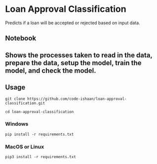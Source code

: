 # Loan Approval Classification
Predicts if a loan will be accepted or rejected based on input data.
## Notebook
Shows the processes taken to read in the data, prepare the data, setup the model, train the model, and check the model.
---
## Usage
```
git clone https://github.com/code-ishaan/loan-approval-classification.git
```
```
cd loan-approval-classification
```
### Windows
```
pip install -r requirements.txt
```
### MacOS or Linux
```
pip3 install -r requirements.txt
```
